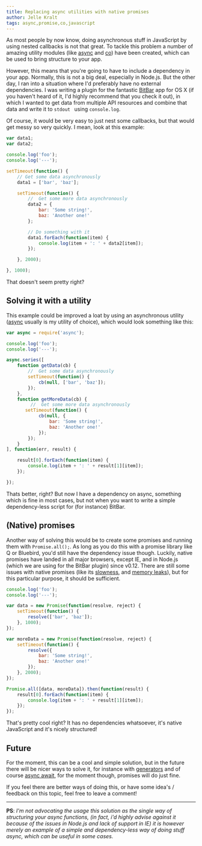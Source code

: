 ```yaml
---
title: Replacing async utilities with native promises
author: Jelle Kralt
tags: async,promise,co,javascript
---
```


As most people by now know, doing asynchronous stuff in JavaScript by using nested callbacks is not that great. To tackle this problem a number of amazing utility modules (like [async](https://github.com/caolan/async) and [co](https://github.com/tj/co)) have been created, which can be used to bring structure to your app. 

However, this means that you're going to have to include a dependency in your app. Normally, this is not a big deal, especially in Node.js. But the other day, I ran into a situation where I'd preferably have no external dependencies. I was writing a plugin for the fantastic [BitBar](https://github.com/matryer/bitbar) app for OS X (if you haven't heard of it, I'd highly recommend that you check it out), in which I wanted to get data from multiple API resources and combine that data and write it to ```stdout ``` using ```console.log```. 

Of course, it would be very easy to just nest some callbacks, but that would get messy so very quickly. I mean, look at this example:

```javascript
var data1;
var data2;

console.log('foo');
console.log('---');

setTimeout(function() {
    // Get some data asynchronously
    data1 = ['bar', 'baz'];

    setTimeout(function() {
        //  Get some more data asynchronously 
        data2 = {
            bar: 'Some string!',
            baz: 'Another one!'
        };

        // Do something with it
        data1.forEach(function(item) {
            console.log(item + ': ' + data2[item]);
        });

    }, 2000);

}, 1000);
```

That doesn't seem pretty right?

## Solving it with a utility
This example could be improved a loat by using an asynchronous utility ([async](https://github.com/caolan/async) usually is my utility of choice), which would look something like this:

```javascript
var async = require('async');

console.log('foo');
console.log('---');

async.series([
    function getData(cb) {
        //  Get some data asynchronously 
        setTimeout(function() {
            cb(null, ['bar', 'baz']);
        });
    },
    function getMoreData(cb) {
         //  Get some more data asynchronously 
       setTimeout(function() {
            cb(null, {
                bar: 'Some string!',
                baz: 'Another one!'
            });
        });
    }
], function(err, result) {

    result[0].forEach(function(item) {
        console.log(item + ': ' + result[1][item]);
    });

});
```

Thats better, right? But now I have a dependency on async, something which is fine in most cases, but not when you want to write a simple dependency-less script for (for instance) BitBar.

## (Native) promises
Another way of solving this would be to create some promises and running them with ```Promise.all();```. As long as you do this with a promise library like Q or Bluebird, you'd still have the dependency issue though. Luckily, native promises have landed in all major browsers, except IE, and in Node.js (which we are using for the BitBar plugin) since v0.12. There are still some issues with native promises (like its [slowness](http://programmers.stackexchange.com/questions/278778/why-are-native-es6-promises-slower-and-more-memory-intensive-than-bluebird), and [memory leaks](plus/promises-spec/issues/179)), but for this particular purpose, it should be sufficient. 

```javascript
console.log('foo');
console.log('---');

var data = new Promise(function(resolve, reject) {
    setTimeout(function() {
        resolve(['bar', 'baz']);
    }, 1000);
});

var moreData = new Promise(function(resolve, reject) {
    setTimeout(function() {
        resolve({
            bar: 'Some string!',
            baz: 'Another one!'
        });
    }, 2000);
});

Promise.all([data, moreData]).then(function(result) {
    result[0].forEach(function(item) {
        console.log(item + ': ' + result[1][item]);
    });
});
```

That's pretty cool right? It has no dependencies whatsoever, it's native JavaScript and it's nicely structured!

## Future
For the moment, this can be a cool and simple solution, but in the future there will be nicer ways to solve it, for instance with [generators](https://davidwalsh.name/async-generators) and of course [async await](https://jakearchibald.com/2014/es7-async-functions/), for the moment though, promises will do just fine.

If you feel there are better ways of doing this, or have some idea's / feedback on this topic, feel free to leave a comment!

 
------

 
**PS**: *I'm not advocating the usage this solution as the single way of structuring your async functions, (in fact, i'd highly advise against it because of the issues in Node.js and lack of support in IE) it is however merely an example of a simple and dependency-less way of doing stuff async, which can be useful in some cases.*